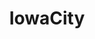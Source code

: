 ---
title: IowaCity
crosslinks:
- shitriowasays
- tipofmypenis
- wtf
- Iowa_City
- livven
- yoga
- IowaCityFunnery
- IowaPolitics
- Pyongyang
- Iowa
- politics
---